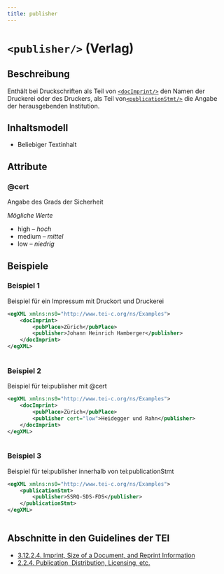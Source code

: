 ```yaml
---
title: publisher
---
```




# `<publisher/>` (Verlag)

## Beschreibung

Enthält bei Druckschriften als Teil von [`<docImprint/>`](docImprint.md)  den Namen der Druckerei oder des Druckers, als Teil von[`<publicationStmt/>`](publicationStmt.md)  die Angabe der herausgebenden Institution.

## Inhaltsmodell

- Beliebiger Textinhalt

## Attribute

### @cert

Angabe des Grads der Sicherheit

*Mögliche Werte*

- high – *hoch*
- medium – *mittel*
- low – *niedrig*

## Beispiele

### Beispiel 1

Beispiel für ein Impressum mit Druckort und Druckerei

```xml
<egXML xmlns:ns0="http://www.tei-c.org/ns/Examples">
    <docImprint>
        <pubPlace>Zürich</pubPlace>
        <publisher>Johann Heinrich Hamberger</publisher>
    </docImprint>
</egXML>
               
```

### Beispiel 2

Beispiel für tei:publisher mit @cert

```xml
<egXML xmlns:ns0="http://www.tei-c.org/ns/Examples">
    <docImprint>
        <pubPlace>Zürich</pubPlace>
        <publisher cert="low">Heidegger und Rahn</publisher>
    </docImprint>
</egXML>
               
```

### Beispiel 3

Beispiel für tei:publisher innerhalb von tei:publicationStmt

```xml
<egXML xmlns:ns0="http://www.tei-c.org/ns/Examples">
    <publicationStmt>
        <publisher>SSRQ-SDS-FDS</publisher>
    </publicationStmt>
</egXML>
               
```

## Abschnitte in den Guidelines der TEI

- [3.12.2.4. Imprint, Size of a Document, and Reprint Information](https://www.tei-c.org/release/doc/tei-p5-doc/en/html/CO.html#COBICOI)
- [2.2.4. Publication, Distribution, Licensing, etc.](https://www.tei-c.org/release/doc/tei-p5-doc/en/html/HD.html#HD24)